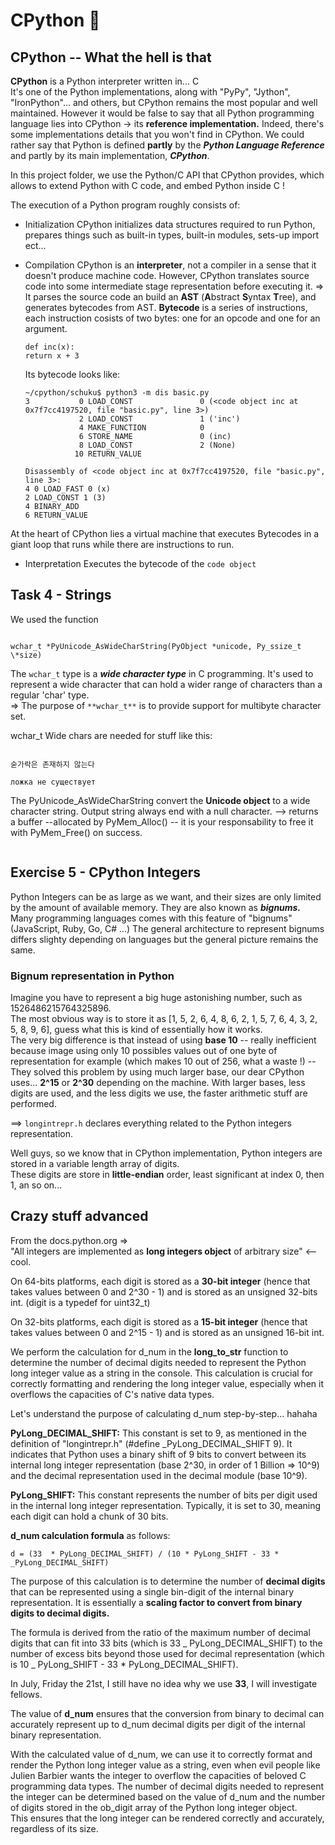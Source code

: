 # **CPython :snake:**

## **CPython -- What the hell is that**

**CPython** is a Python interpreter written in... C <br>
It's one of the Python implementations, along with "PyPy", "Jython", "IronPython"... and others, but CPython remains the most popular and well maintained. However it would be false to say that all Python programming language lies into CPython -> its **reference implementation.**
Indeed, there's some implementations details that you won't find in CPython.
We could rather say that Python is defined **partly** by the **_Python Language Reference_** and partly by its main implementation, **_CPython_**. <br>

In this project folder, we use the Python/C API that CPython provides, which allows to extend Python with C code, and embed Python inside C !

The execution of a Python program roughly consists of:

- Initialization
  CPython initializes data structures required to run Python, prepares things such as built-in types, built-in modules, sets-up import ect...

- Compilation
  CPython is an **interpreter**, not a compiler in a sense that it doesn't produce machine code. However, CPython translates source code into some intermediate stage representation before executing it. => It parses the source code an build an **AST** (**A**bstract **S**yntax **T**ree), and generates bytecodes from AST.
  **Bytecode** is a series of instructions, each instruction cosists of two bytes: one for an opcode and one for an argument.

  ```
  def inc(x):
  return x + 3
  ```

  Its bytecode looks like:

  ```
  ~/cpython/schuku$ python3 -m dis basic.py
  3           0 LOAD_CONST               0 (<code object inc at 0x7f7cc4197520, file "basic.py", line 3>)
              2 LOAD_CONST               1 ('inc')
              4 MAKE_FUNCTION            0
              6 STORE_NAME               0 (inc)
              8 LOAD_CONST               2 (None)
             10 RETURN_VALUE

  Disassembly of <code object inc at 0x7f7cc4197520, file "basic.py", line 3>:
  4 0 LOAD_FAST 0 (x)
  2 LOAD_CONST 1 (3)
  4 BINARY_ADD
  6 RETURN_VALUE
  ```

At the heart of CPython lies a virtual machine that executes Bytecodes in a giant loop that runs while there are instructions to run.

- Interpretation
  Executes the bytecode of the `code object`

## **Task 4 - Strings**

We used the function

```

wchar_t *PyUnicode_AsWideCharString(PyObject *unicode, Py_ssize_t \*size)

```

The `wchar_t` type is a **_wide character type_** in C programming. It's used to represent a wide character that can hold a wider range of characters than a regular 'char' type. <br>
=> The purpose of `**wchar_t**` is to provide support for multibyte character set.

wchar_t Wide chars are needed for stuff like this:

```

숟가락은 존재하지 않는다

ложка не существует

```

The PyUnicode_AsWideCharString convert the **Unicode object** to a wide character string. Output string always end with a null character.
--> returns a buffer --allocated by PyMem_Alloc() -- it is your responsability to free it with PyMem_Free() on success.

```

```

## **Exercise 5 - CPython Integers**

Python Integers can be as large as we want, and their sizes are only limited by the amount of available memory. They are also known as **_bignums._**
Many programming languages comes with this feature of "bignums" (JavaScript, Ruby, Go, C# ...) The general architecture to represent bignums differs slighty depending on languages but the general picture remains the same.

### **Bignum representation in Python**

Imagine you have to represent a big huge astonishing number, such as 1526486215764325896. <br>
The most obvious way is to store it as [1, 5, 2, 6, 4, 8, 6, 2, 1, 5, 7, 6, 4, 3, 2, 5, 8, 9, 6], guess what this is kind of essentially how it works. <br>
The very big difference is that instead of using **base 10** -- really inefficient because image using only 10 possibles values out of one byte of representation for example (which makes 10 out of 256, what a waste !) -- They solved this problem by using much larger base, our dear CPython uses...
**2^15** or **2^30** depending on the machine. With larger bases, less digits are used, and the less digits we use, the faster arithmetic stuff are performed.

==> `longintrepr.h` declares everything related to the Python integers representation.

Well guys, so we know that in CPython implementation, Python integers are stored in a variable length array of digits. <br>
These digits are store in **little-endian** order, least significant at index 0, then 1, an so on... <br>

## **Crazy stuff advanced**

From the docs.python.org => <br>
"All integers are implemented as **long integers object** of arbitrary size" <-- cool.

On 64-bits platforms, each digit is stored as a **30-bit integer** (hence that takes values between 0 and 2^30 - 1) and is stored as an unsigned 32-bits int.
(digit is a typedef for uint32_t)

On 32-bits platforms, each digit is stored as a **15-bit integer** (hence that takes values between 0 and 2^15 - 1) and is stored as an unsigned 16-bit int.

We perform the calculation for d_num in the **long_to_str** function to determine the number of decimal digits needed to represent the Python long integer value as a string in the console. This calculation is crucial for correctly formatting and rendering the long integer value, especially when it overflows the capacities of C's native data types.

Let's understand the purpose of calculating d_num step-by-step... hahaha

**PyLong_DECIMAL_SHIFT:** This constant is set to 9, as mentioned in the definition of "longintrepr.h" (#define \_PyLong_DECIMAL_SHIFT 9). It indicates that Python uses a binary shift of 9 bits to convert between its internal long integer representation (base 2^30, in order of 1 Billion => 10^9) and the decimal representation used in the decimal module (base 10^9).

**PyLong_SHIFT:** This constant represents the number of bits per digit used in the internal long integer representation. Typically, it is set to 30, meaning each digit can hold a chunk of 30 bits.

**d_num calculation formula** as follows:

```
d = (33  * PyLong_DECIMAL_SHIFT) / (10 * PyLong_SHIFT - 33 * _PyLong_DECIMAL_SHIFT)
```

The purpose of this calculation is to determine the number of **decimal digits** that can be represented using a single bin-digit of the internal binary representation. It is essentially a **scaling factor to convert from binary digits to decimal digits.**

The formula is derived from the ratio of the maximum number of decimal digits that can fit into 33 bits (which is 33 _ PyLong_DECIMAL_SHIFT) to the number of excess bits beyond those used for decimal representation (which is 10 _ PyLong_SHIFT - 33 \* PyLong_DECIMAL_SHIFT).

In July, Friday the 21st, I still have no idea why we use **33**, I will investigate fellows.

The value of **d_num** ensures that the conversion from binary to decimal can accurately represent up to d_num decimal digits per digit of the internal binary representation.

With the calculated value of d_num, we can use it to correctly format and render the Python long integer value as a string, even when evil people like Julien Barbier wants the integer to overflow the capacities of beloved C programming data types. The number of decimal digits needed to represent the integer can be determined based on the value of d_num and the number of digits stored in the ob_digit array of the Python long integer object. <br>
This ensures that the long integer can be rendered correctly and accurately, regardless of its size.
